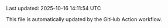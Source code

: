 Last updated: 2025-10-16 14:11:54 UTC

This file is automatically updated by the GitHub Action workflow.
